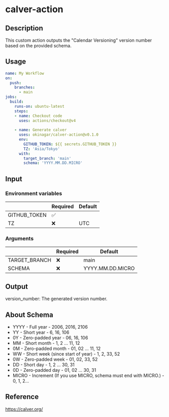 # calver-action
## Description
This custom action outputs the "Calendar Versioning" version number based on the provided schema.

## Usage
```yaml
name: My Workflow
on:
  push:
    branches:
      - main
jobs:
  build:
    runs-on: ubuntu-latest
    steps:
    - name: Checkout code
      uses: actions/checkout@v4
      
    - name: Generate calver
      uses: okinagar/calver-action@v0.1.0 
      env:
        GITHUB_TOKEN: ${{ secrets.GITHUB_TOKEN }}
        TZ: 'Asia/Tokyo'
      with:
        target_branch: 'main'
        schema: 'YYYY.MM.DD.MICRO'
```
## Input
### Environment variables
|              | Required            | Default |
|--------------|---------------------|---------|
| GITHUB_TOKEN | :white_check_mark:  |         |
| TZ           | :x:                 | UTC     |

### Arguments
|               | Required | Default          |
|---------------|----------|------------------|
| TARGET_BRANCH | :x:      | main             |
| SCHEMA        | :x:      | YYYY.MM.DD.MICRO |

## Output
version_number: The generated version number.

## About Schema
- YYYY - Full year - 2006, 2016, 2106
- YY - Short year - 6, 16, 106
- 0Y - Zero-padded year - 06, 16, 106
- MM - Short month - 1, 2 ... 11, 12
- 0M - Zero-padded month - 01, 02 ... 11, 12
- WW - Short week (since start of year) - 1, 2, 33, 52
- 0W - Zero-padded week - 01, 02, 33, 52
- DD - Short day - 1, 2 ... 30, 31
- 0D - Zero-padded day - 01, 02 ... 30, 31
- MICRO - Increment (If you use MICRO, schema must end with MICRO.) - 0, 1, 2...

## Reference
https://calver.org/